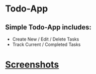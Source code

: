 # Todo-App

## Simple Todo-App includes:

+ Create New / Edit / Delete Tasks
+ Track Current / Completed Tasks

# <a href="https://imgur.com/a/admSi7l">Screenshots</a>

